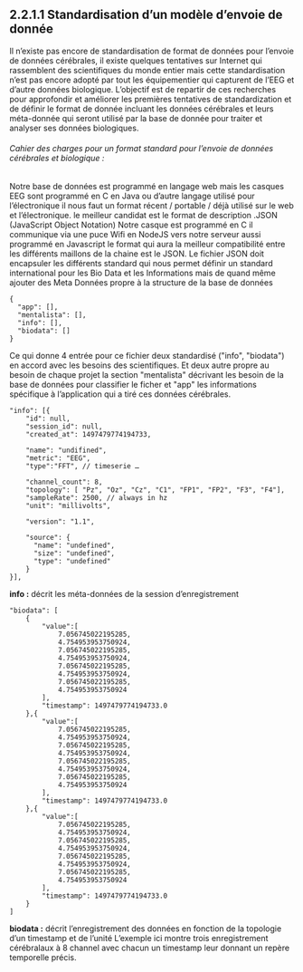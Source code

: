 ## 2.2.1.1 Standardisation d’un modèle d’envoie de donnée

Il n’existe pas encore de standardisation de format de données pour l’envoie de données cérébrales, il existe quelques tentatives sur Internet qui rassemblent des scientifiques du monde entier mais cette standardisation n’est pas encore adopté par tout les équipementier qui capturent de l’EEG et d’autre données biologique. L’objectif est de repartir de ces recherches pour approfondir et améliorer les premières tentatives de standardization et de définir le format de donnée incluant les données cérébrales et leurs méta-donnée qui seront utilisé par la base de donnée pour traiter et analyser ses données biologiques.

###### Cahier des charges pour un format standard pour l’envoie de données cérébrales et biologique :

Notre base de données est programmé en langage web mais les casques EEG sont programmé en C en Java ou d’autre langage utilisé pour l’électronique il nous faut un format récent / portable / déjà utilisé sur le web et l’électronique. le meilleur candidat est le format de description .JSON (JavaScript Object Notation) 
Notre casque est programmé en C il communique via une puce Wifi en NodeJS vers notre serveur aussi programmé en Javascript le format qui aura la meilleur compatibilité entre les différents maillons de la chaine est le JSON.
Le fichier JSON doit encapsuler les différents standard qui nous permet définir un standard international pour les Bio Data et les Informations mais de quand même ajouter des Meta Données propre à la structure de la base de données

```
{
  "app": [],
  "mentalista": [],
  "info": [],
  "biodata": []
}
```

Ce qui donne 4 entrée pour ce fichier deux standardisé ("info", "biodata") en accord avec les besoins des scientifiques. Et deux  autre propre au besoin de chaque projet la section "mentalista" décrivant les besoin de la base de données pour classifier le ficher et "app" les informations spécifique à l’application qui a tiré ces données cérébrales.

```
"info": [{	
	"id": null,
	"session_id": null,
	"created_at": 1497479774194733,
	
	"name": "undifined",
	"metric": "EEG",
	"type":"FFT", // timeserie …
	
	"channel_count": 8, 
	"topology": [ "Pz", "Oz", "Cz", "C1", "FP1", "FP2", "F3", "F4"],
	"sampleRate": 2500, // always in hz
	"unit": "millivolts",
	
	"version": "1.1",
	
	"source": {
	  "name": "undefined",
	  "size": "undefined",
	  "type": "undefined"
	}
}],
```

**info :** décrit les méta-données de la session d’enregistrement

```
"biodata": [
	{ 
		"value":[
			7.056745022195285,
			4.754953953750924,
			7.056745022195285,
			4.754953953750924, 
			7.056745022195285,
			4.754953953750924,
			7.056745022195285,
			4.754953953750924
		],
		"timestamp": 1497479774194733.0
	},{
		"value":[
			7.056745022195285,
			4.754953953750924,
			7.056745022195285,
			4.754953953750924, 
			7.056745022195285,
			4.754953953750924,
			7.056745022195285,
			4.754953953750924
		],
		"timestamp": 1497479774194733.0
	},{ 
		"value":[
			7.056745022195285,
			4.754953953750924,
			7.056745022195285,
			4.754953953750924, 
			7.056745022195285,
			4.754953953750924,
			7.056745022195285,
			4.754953953750924
		],
		"timestamp": 1497479774194733.0
	}
]
```

**biodata :** décrit l’enregistrement des données en fonction de la topologie d’un timestamp et de l’unité
L’exemple ici montre trois enregistrement cérébralaux à 8 channel avec chacun un timestamp leur donnant un repère temporelle précis.